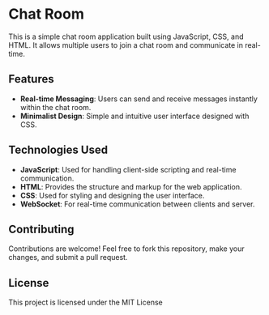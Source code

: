# Chat Room

This is a simple chat room application built using JavaScript, CSS, and HTML. It allows multiple users to join a chat room and communicate in real-time.

## Features

- **Real-time Messaging**: Users can send and receive messages instantly within the chat room.
- **Minimalist Design**: Simple and intuitive user interface designed with CSS.


## Technologies Used

- **JavaScript**: Used for handling client-side scripting and real-time communication.
- **HTML**: Provides the structure and markup for the web application.
- **CSS**: Used for styling and designing the user interface.
- **WebSocket**: For real-time communication between clients and server.

## Contributing

Contributions are welcome! Feel free to fork this repository, make your changes, and submit a pull request.

## License

This project is licensed under the MIT License 

